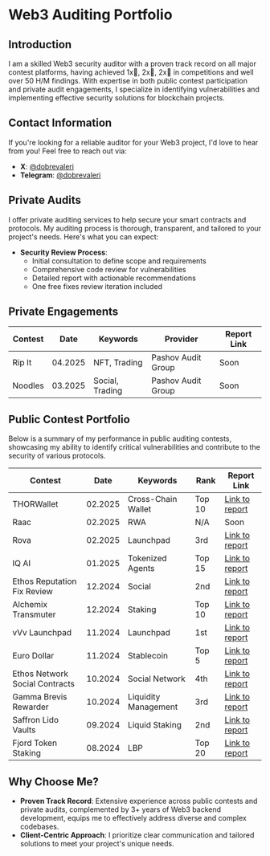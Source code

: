 # Web3 Auditing Portfolio

## Introduction
I am a skilled Web3 security auditor with a proven track record on all major contest platforms, having achieved 1x🥇, 2x🥈, 2x🥉 in competitions and well over 50 H/M findings. With expertise in both public contest participation and private audit engagements, I specialize in identifying vulnerabilities and implementing effective security solutions for blockchain projects.

## Contact Information
If you're looking for a reliable auditor for your Web3 project, I'd love to hear from you! Feel free to reach out via:

- **X**: [@dobrevaleri](https://x.com/YourXHandle)
- **Telegram**: [@dobrevaleri](https://t.me/dobrevaleri)

## Private Audits
I offer private auditing services to help secure your smart contracts and protocols. My auditing process is thorough, transparent, and tailored to your project's needs. Here's what you can expect:

- **Security Review Process**:
  - Initial consultation to define scope and requirements
  - Comprehensive code review for vulnerabilities
  - Detailed report with actionable recommendations
  - One free fixes review iteration included

## Private Engagements
| Contest          | Date       | Keywords              | Provider |  Report Link                                                                 |
|------------------|------------|-----------------------|------| -----------------------------------------------------------------------------|
| Rip It      | 04.2025   | NFT, Trading | Pashov Audit Group | Soon|
| Noodles      | 03.2025   | Social, Trading | Pashov Audit Group | Soon|

## Public Contest Portfolio
Below is a summary of my performance in public auditing contests, showcasing my ability to identify critical vulnerabilities and contribute to the security of various protocols.

| Contest          | Date       | Keywords              | Rank | Report Link                                                                 |
|------------------|------------|-----------------------|------|-----------------------------------------------------------------------------|
| THORWallet      | 02.2025   | Cross-Chain Wallet | Top 10 | [Link to report](https://code4rena.com/reports/2025-02-thorwallet)   
| Raac      | 02.2025   | RWA | N/A | Soon |
| Rova      | 02.2025   | Launchpad | 3rd | [Link to report](https://audits.sherlock.xyz/contests/498/report)                                                            |
| IQ AI      | 01.2025   | Tokenized Agents | Top 15 | [Link to report](https://code4rena.com/reports/2025-01-iq-ai)                                                            |
| Ethos Reputation Fix Review      | 12.2024   | Social | 2nd | [Link to report](https://audits.sherlock.xyz/contests/735/report)                                                            |
| Alchemix Transmuter      | 12.2024   | Staking | Top 10 | [Link to report](https://codehawks.cyfrin.io/c/2024-12-alchemix/results?lt=contest&page=1&sc=reward&sj=reward&t=report)|
| vVv Launchpad      | 11.2024   | Launchpad | 1st | [Link to report](https://audits.sherlock.xyz/contests/647/report)                                                            |
| Euro Dollar      | 11.2024   | Stablecoin | Top 5 | [Link to report](https://github.com/hats-finance/Euro-Dollar-0xa4ccd3b6daa763f729ad59eae75f9cbff7baf2cd/labels/bug)|
| Ethos Network Social Contracts      | 10.2024   | Social Network | 4th | [Link to report](https://audits.sherlock.xyz/contests/584/report)                                                            |
| Gamma Brevis Rewarder      | 10.2024   | Liquidity Management | 3rd | [Link to report](https://audits.sherlock.xyz/contests/496/report)                                                           |
| Saffron Lido Vaults   | 09.2024        | Liquid Staking                   | 2nd  | [Link to report](https://audits.sherlock.xyz/contests/509/report) |
| Fjord Token Staking      | 08.2024   | LBP | Top 20 | [Link to report](https://codehawks.cyfrin.io/c/2024-08-fjord/results?lt=contest&page=1&sc=reward&sj=reward&t=report)|


## Why Choose Me?
- **Proven Track Record**: Extensive experience across public contests and private audits, complemented by 3+ years of Web3 backend development, equips me to effectively address diverse and complex codebases.
- **Client-Centric Approach**: I prioritize clear communication and tailored solutions to meet your project's unique needs.


